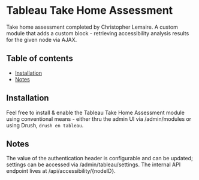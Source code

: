 # Tableau Take Home Assessment

Take home assessment completed by Christopher Lemaire. A custom module that adds a custom block - retrieving accessibility analysis results for the given node via AJAX.

## Table of contents

- [Installation](#installation)
- [Notes](#notes)


## Installation

Feel free to install & enable the Tableau Take Home Assessment module using conventional means - either thru the admin UI via /admin/modules or using Drush, `drush en tableau`.


## Notes

The value of the authentication header is configurable and can be updated; settings can be accessed via /admin/tableau/settings. The internal API endpoint lives at /api/accessibility/{nodeID}.